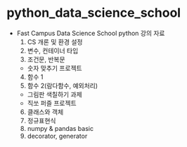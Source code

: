 # python_data_science_school
 * Fast Campus Data Science School python 강의 자료
    1. CS 개론 및 환경 설정
    2. 변수, 컨테이너 타입
    3. 조건문, 반복문
      - 숫자 맞추기 프로젝트
    4. 함수 1
    5. 함수 2(람다함수, 예외처리)
      - 그림판 색칠하기 과제
      - 직쏘 퍼즐 프로젝트
    6. 클래스와 객체
    7. 정규표현식
    8. numpy & pandas basic
    9. decorator, generator
